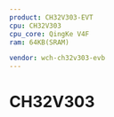 ```yaml
---
product: CH32V303-EVT
cpu: CH32V303
cpu_core: QingKe V4F
ram: 64KB(SRAM)

vendor: wch-ch32v303-evb
---
```



# CH32V303

